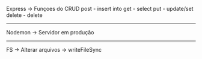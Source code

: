 Express -> Funçoes do CRUD
post - insert into
get - select
put - update/set
delete - delete

---

Nodemon -> Servidor em produção

---

FS -> Alterar arquivos
-> writeFileSync